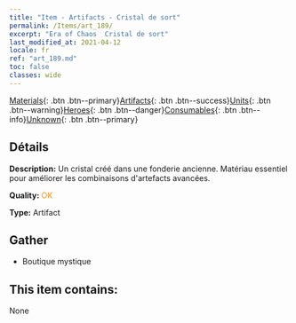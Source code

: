 ```yaml
---
title: "Item - Artifacts - Cristal de sort"
permalink: /Items/art_189/
excerpt: "Era of Chaos  Cristal de sort"
last_modified_at: 2021-04-12
locale: fr
ref: "art_189.md"
toc: false
classes: wide
---
```

 [Materials](/fr/Items/){: .btn .btn--primary}[Artifacts](/fr/Items/Artifacts/){: .btn .btn--success}[Units](/fr/Items/Units/){: .btn .btn--warning}[Heroes](/fr/Items/Heroes/){: .btn .btn--danger}[Consumables](/fr/Items/Consumables/){: .btn .btn--info}[Unknown](/fr/Items/Unknown/){: .btn .btn--primary}

## Détails
 **Description:** Un cristal créé dans une fonderie ancienne. Matériau essentiel pour améliorer les combinaisons d'artefacts avancées.

 **Quality:** <span style="color: #FF8C00">OK</span>

 **Type:** Artifact

## Gather

*    Boutique mystique 

## This item contains:

  None

